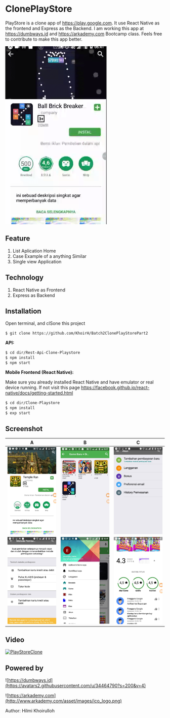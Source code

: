 # ClonePlayStore

PlayStore is a clone app of https://play.google.com. It use React Native as the frontend and Express as the Backend. I am working this app at https://dumbways.id and https://arkademy.com Bootcamp class. Feels free to contribute to make this app better.

![gif](https://github.com/KhoirH/Batch2ClonePlayStorePart2/blob/master/ezgif-5-071a415769.gif)

## Feature

1. List Aplication Home
2. Case Example of a anything Similar
3. Single view Application

## Technology

1. React Native as Frontend
2. Express as Backend

## Installation 

Open terminal, and clSone this project

```
$ git clone https://github.com/KhoirH/Batch2ClonePlayStorePart2
```

**API:**

```
$ cd dir/Rest-Api-Clone-Playstore
$ npm install 
$ npm start
```

**Mobile Frontend (React Native):**

Make sure you already installed React Native and have emulator or real device running. If not visit this page https://facebook.github.io/react-native/docs/getting-started.html
```
$ cd dir/Clone-Playstore
$ npm install
$ exp start
```

## Screenshot

A              |B              |C              
---------------|---------------|---------------
![dstImage](https://github.com/KhoirH/Batch2ClonePlayStorePart2/blob/master/screenshot/088ae390-516c-4b0c-be1b-be00041d2c7d.jpg)|![dstImage](https://github.com/KhoirH/Batch2ClonePlayStorePart2/blob/master/screenshot/25429257-c070-4613-a00c-d05046473887.jpg)|![dstImage](https://github.com/KhoirH/Batch2ClonePlayStorePart2/blob/master/screenshot/4cd42419-2b5e-44e5-ba1e-e36477572afd.jpg)|
![dstImage](https://github.com/KhoirH/Batch2ClonePlayStorePart2/blob/master/screenshot/78effce6-9ca6-4f48-a6df-e8290564951f.jpg)|![dstImage](https://github.com/KhoirH/Batch2ClonePlayStorePart2/blob/master/screenshot/a5d59ae6-5b50-4d24-ae9a-3f162544bf54.jpg)|![dstImage](https://github.com/KhoirH/Batch2ClonePlayStorePart2/blob/master/screenshot/eb6eb8ae-e2f3-4d4e-ade1-5af7fa091f42.jpg)|![dstImage](https://github.com/KhoirH/Batch2ClonePlayStorePart2/blob/master/screenshot/ebffc782-7365-490c-82ed-e01bf1a6e2b1.jpg)


## Video
[![PlayStoreClone](https://static.unosantafe.com.ar/adjuntos/204/imagenes/008/000/0008000498.png)](https://www.youtube.com/watch?v=Rcaig3xFAEo&feature=youtu.be)

## Powered by

![https://dumbways.id](https://avatars2.githubusercontent.com/u/34464790?s=200&v=4)

![https://arkademy.com](http://www.arkademy.com/asset/images/ico_logo.png)

Author: Hilmi Khoirulloh
